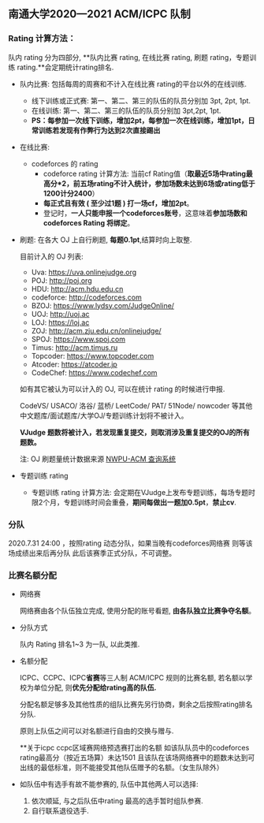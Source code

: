 ## 南通大学2020—2021 ACM/ICPC 队制

### Rating 计算方法：

队内 rating 分为四部分, **队内比赛 rating, 在线比赛 rating, 刷题 rating，专题训练 rating.**会定期统计rating排名.

- 队内比赛: 包括每周的周赛和不计入在线比赛 rating的平台以外的在线训练.

  - 线下训练或正式赛: 第一、第二、第三的队伍的队员分别加 3pt, 2pt, 1pt.
  - 在线训练: 第一、第二、第三的队伍的队员分别加 3pt,2pt, 1pt. 
  - **PS：每参加一次线下训练，增加2pt，每参加一次在线训练，增加1pt，日常训练若发现有作弊行为达到2次直接踢出**

- 在线比赛: 
  - codeforces 的 rating
    - codeforce rating 计算方法: 当前cf Rating值（**取最近5场中rating最高分*2，前五场rating不计入统计，参加场数未达到6场或rating低于1200计分2400**）
    - **每正式且有效 ( 至少过1题 ) 打一场cf，增加2pt**。
    - 登记时，**一人只能申报一个codeforces账号**，这意味着**参加场数和 codeforces Rating 将绑定**。
  

- 刷题: 在各大 OJ 上自行刷题, **每题0.1pt**,结算时向上取整.

  目前计入的 OJ 列表:

  - Uva: https://uva.onlinejudge.org
  - POJ: http://poj.org
  - HDU: http://acm.hdu.edu.cn
  - codeforce: http://codeforces.com
  - BZOJ: https://www.lydsy.com/JudgeOnline/
  - UOJ:  http://uoj.ac
  - LOJ: https://loj.ac
  - ZOJ: http://acm.zju.edu.cn/onlinejudge/
  - SPOJ: https://www.spoj.com
  - Timus: http://acm.timus.ru
  - Topcoder: https://www.topcoder.com
  - Atcoder: https://atcoder.jp
  - CodeChef: https://www.codechef.com

  如有其它被认为可以计入的 OJ, 可以在统计 rating 的时候进行申报. 

  CodeVS/ USACO/ 洛谷/ 蓝桥/ LeetCode/ PAT/ 51Node/ nowcoder 等其他中文题库/面试题库/大学OJ/专题训练计划将不被计入。

  **VJudge 题数将被计入，若发现重复提交，则取消涉及重复提交的OJ的所有题数。**

  注: OJ 刷题量统计数据来源 [NWPU-ACM 查询系统](https://new.npuacm.info/statistics) 
- 专题训练 rating

  - 专题训练 rating 计算方法: 会定期在VJudge上发布专题训练，每场专题时限2个月，专题训练时间会重叠，**期间每做出一题加0.5pt**，**禁止cv**.
  
  
### 分队

2020.7.31 24:00 ，按照rating 动态分队，如果当晚有codeforces网络赛 则等该场成绩出来后再分队 此后该赛季正式分队，不可调整。

### 比赛名额分配

- 网络赛

  网络赛由各个队伍独立完成, 使用分配的账号看题, **由各队独立比赛争夺名额**。

- 分队方式

  队内 Rating 排名1~3 为一队, 以此类推.

- 名额分配

  ICPC、CCPC、ICPC**省赛**等三人制 ACM/ICPC 规则的比赛名额, 若名额以学校为单位分配, 则**优先分配给rating高的队伍.**

  分配名额足够多及其他性质的组队比赛先另行协商，剩余之后按照rating排名分队.
 
  原则上队伍之间可以对名额进行自由的交换与赠与.
   
  **关于icpc ccpc区域赛网络预选赛打出的名额 如该队队员中的codeforces rating最高分（按近五场算）未达1501 且该队在该场网络赛中的题数未达到可出线的最低标准，则不能接受其他队伍赠予的名额。（女生队除外）

- 如队伍中有选手有故不能参赛的, 队伍中其他两人可以选择: 

  1. 依次顺延, 与之后队伍中rating 最高的选手暂时组队参赛. 
  2. 自行联系退役选手.


